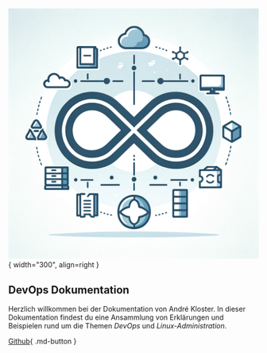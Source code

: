 # 

![DevOps Logo](./images/home/devops_logo.webp){ width="300", align=right }

## DevOps Dokumentation
Herzlich willkommen bei der Dokumentation von André Kloster. In dieser Dokumentation findest du eine Ansammlung von Erklärungen und Beispielen rund um die Themen
*DevOps* und *Linux-Administration*.

[Github](https://github.com/andrekloster){ .md-button }
